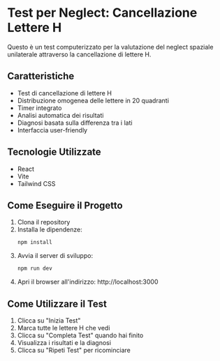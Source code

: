 # Test per Neglect: Cancellazione Lettere H

Questo è un test computerizzato per la valutazione del neglect spaziale unilaterale attraverso la cancellazione di lettere H.

## Caratteristiche

- Test di cancellazione di lettere H
- Distribuzione omogenea delle lettere in 20 quadranti
- Timer integrato
- Analisi automatica dei risultati
- Diagnosi basata sulla differenza tra i lati
- Interfaccia user-friendly

## Tecnologie Utilizzate

- React
- Vite
- Tailwind CSS

## Come Eseguire il Progetto

1. Clona il repository
2. Installa le dipendenze:
   ```bash
   npm install
   ```
3. Avvia il server di sviluppo:
   ```bash
   npm run dev
   ```
4. Apri il browser all'indirizzo: http://localhost:3000

## Come Utilizzare il Test

1. Clicca su "Inizia Test"
2. Marca tutte le lettere H che vedi
3. Clicca su "Completa Test" quando hai finito
4. Visualizza i risultati e la diagnosi
5. Clicca su "Ripeti Test" per ricominciare